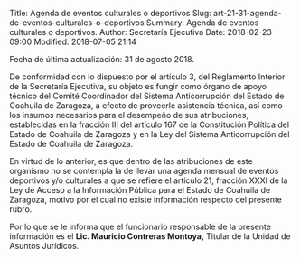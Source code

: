 Title: Agenda de eventos culturales o deportivos
Slug: art-21-31-agenda-de-eventos-culturales-o-deportivos
Summary: Agenda de eventos culturales o deportivos.
Author: Secretaría Ejecutiva
Date: 2018-02-23 09:00
Modified: 2018-07-05 21:14


Fecha de última actualización: 31 de agosto 2018.

De conformidad con lo dispuesto por el artículo 3, del Reglamento
Interior de la Secretaría Ejecutiva, su objeto es fungir como órgano de
apoyo técnico del Comité Coordinador del Sistema Anticorrupción del
Estado de Coahuila de Zaragoza, a efecto de proveerle asistencia
técnica, así como los insumos necesarios para el desempeño de sus
atribuciones, establecidas en la fracción III del artículo 167 de la
Constitución Política del Estado de Coahuila de Zaragoza y en la Ley
del Sistema Anticorrupción del Estado de Coahuila de Zaragoza.

En virtud de lo anterior, es que dentro de las atribuciones de este
organismo no se contempla la de llevar una agenda mensual de eventos
deportivos y/o culturales a que se refiere el artículo 21, fracción
XXXI de la Ley de Acceso a la Información Pública para el Estado de
Coahuila de Zaragoza, motivo por el cual no existe información respecto
del presente rubro.

Por lo que se le informa que el funcionario responsable de la presente
información es el **Lic. Mauricio Contreras Montoya,** Titular de la
Unidad de Asuntos Jurídicos.
